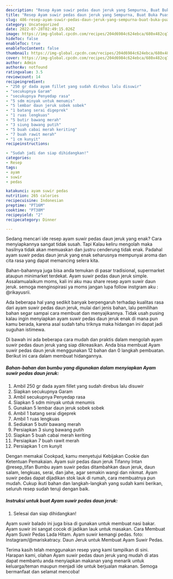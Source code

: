 ```yaml
---
description: "Resep Ayam suwir pedas daun jeruk yang Sempurna, Buat Buka Puasa Menggugah Selera"
title: "Resep Ayam suwir pedas daun jeruk yang Sempurna, Buat Buka Puasa Menggugah Selera"
slug: 486-resep-ayam-suwir-pedas-daun-jeruk-yang-sempurna-buat-buka-puasa-menggugah-selera
category: Uncategorized
date: 2022-07-28T02:49:15.026Z
image: https://img-global.cpcdn.com/recipes/204d6984c624ebca/680x482cq70/ayam-suwir-pedas-daun-jeruk-foto-resep-utama.jpg
hideToc: false
enableToc: true
enableTocContent: false
thumbnail: https://img-global.cpcdn.com/recipes/204d6984c624ebca/680x482cq70/ayam-suwir-pedas-daun-jeruk-foto-resep-utama.jpg
cover: https://img-global.cpcdn.com/recipes/204d6984c624ebca/680x482cq70/ayam-suwir-pedas-daun-jeruk-foto-resep-utama.jpg
author: Admin
authorAv: notfound
ratingvalue: 3.5
reviewcount: 14
recipeingredient:
- "250 gr dada ayam fillet yang sudah direbus lalu disuwir"
- "secukupnya Garam"
- "secukupnya Penyedap rasa"
- "5 sdm minyak untuk menumis"
- "5 lembar daun jeruk sobek sobek"
- "1 batang serai digeprek"
- "1 ruas lengkuas"
- "5 butir bawang merah"
- "3 siung bawang putih"
- "5 buah cabai merah keriting"
- "7 buah rawit merah"
- "1 cm kunyit"
recipeinstructions:

- "Sudah jadi dan siap dihidangkan!"
categories:
- Resep
tags:
- ayam
- suwir
- pedas

katakunci: ayam suwir pedas 
nutrition: 265 calories
recipecuisine: Indonesian
preptime: "PT16M"
cooktime: "PT38M"
recipeyield: "2"
recipecategory: Dinner

---
```



Sedang mencari ide resep ayam suwir pedas daun jeruk yang enak? Cara menyiapkannya sangat tidak susah. Tapi Kalau keliru mengolah maka hasilnya tidak akan memuaskan dan justru cenderung tidak enak. Padahal ayam suwir pedas daun jeruk yang enak seharusnya mempunyai aroma dan cita rasa yang dapat memancing selera kita.


Bahan-bahannya juga bisa anda temukan di pasar tradisional, supermarket ataupun minimarket terdekat. Ayam suwir pedas daun jeruk simple. Assalamualaikum moms, kali ini aku mau share resep ayam suwir daun jeruk. semoga menginspirasi ya moms jangan lupa follow instgram aku : @rikayusrii.

Ada beberapa hal yang sedikit banyak berpengaruh terhadap kualitas rasa dari ayam suwir pedas daun jeruk, mulai dari jenis bahan, lalu pemilihan bahan segar sampai cara membuat dan menyajikannya. Tidak usah pusing kalau ingin menyiapkan ayam suwir pedas daun jeruk enak di mana pun kamu berada, karena asal sudah tahu triknya maka hidangan ini dapat jadi suguhan istimewa.


Di bawah ini ada beberapa cara mudah dan praktis dalam mengolah ayam suwir pedas daun jeruk yang siap dikreasikan. Anda bisa membuat Ayam suwir pedas daun jeruk menggunakan 12 bahan dan 0 langkah pembuatan. Berikut ini cara dalam membuat hidangannya.

<!--inarticleads1-->

##### Bahan-bahan dan bumbu yang digunakan dalam menyiapkan Ayam suwir pedas daun jeruk:

1. Ambil 250 gr dada ayam fillet yang sudah direbus lalu disuwir
1. Siapkan secukupnya Garam
1. Ambil secukupnya Penyedap rasa
1. Siapkan 5 sdm minyak untuk menumis
1. Gunakan 5 lembar daun jeruk sobek sobek
1. Ambil 1 batang serai digeprek
1. Ambil 1 ruas lengkuas
1. Sediakan 5 butir bawang merah
1. Persiapkan 3 siung bawang putih
1. Siapkan 5 buah cabai merah keriting
1. Persiapkan 7 buah rawit merah
1. Persiapkan 1 cm kunyit


Dengan memakai Cookpad, kamu menyetujui Kebijakan Cookie dan Ketentuan Pemakaian. Ayam suir pedas daun jeruk Tifanny Intan @resep_tifan Bumbu ayam suwir pedas ditambahkan daun jeruk, daun salam, lengkuas, serai, dan jahe, agar semakin wangi dan nikmat. Ayam suwir pedas dapat dijadikan stok lauk di rumah, cara membuatnya pun mudah. Cukup ikuti bahan dan langkah-langkah yang sudah kami berikan, seluruh resep sudah teruji dengan baik. 

<!--inarticleads2-->

##### Instruksi untuk buat Ayam suwir pedas daun jeruk:


1. Selesai dan siap dihidangkan!

Ayam suwir balado ini juga bisa di gunakan untuk membuat nasi bakar. Ayam suwir ini sangat cocok di jadikan lauk untuk masakan. Cara Membuat Ayam Suwir Pedas Lada Hitam. Ayam suwir kemangi pedas. foto: Instagram/@mariskatracy. Daun Jeruk untuk Membuat Ayam Suwir Pedas. 

Terima kasih telah menggunakan resep yang kami tampilkan di sini. Harapan kami, olahan Ayam suwir pedas daun jeruk yang mudah di atas dapat membantu anda menyiapkan makanan yang menarik untuk keluarga/teman maupun menjadi ide untuk berjualan makanan. Semoga bermanfaat dan selamat mencoba!
